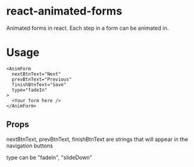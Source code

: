 # react-animated-forms
Animated forms in react. Each step in a form can be animated in.

# Usage

```
<AnimForm
  nextBtnText="Next"
  prevBtnText="Previous"
  finishBtnText="Save"
  type="fadeIn"
>
  <Your form here />
</AnimForm>
```

Props
-----
nextBtnText, prevBtnText, finishBtnText are strings that will appear in the navigation buttons

type can be "fadeIn", "slideDown"
